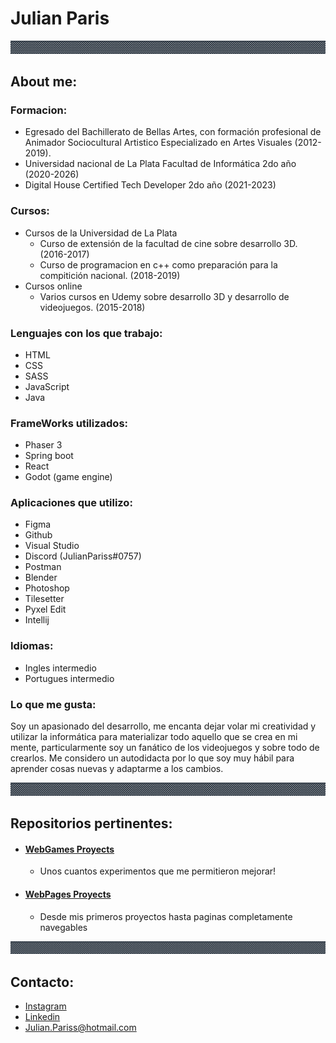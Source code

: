 # Julian Paris

<div>
    <img src="img/Guardaanim2.gif" alt="Guarda">
</div>



## About me:
  ### Formacion:
  * Egresado del Bachillerato de Bellas Artes, con formación profesional de Animador Sociocultural Artistico Especializado en Artes Visuales (2012-2019).
  * Universidad nacional de La Plata Facultad de Informática 2do año (2020-2026)
  * Digital House Certified Tech Developer 2do año (2021-2023)
  ### Cursos: 
  * Cursos de la Universidad de La Plata 
    * Curso de extensión de la facultad de cine sobre desarrollo 3D. (2016-2017)
    * Curso de programacion en c++ como preparación para la compitición nacional. (2018-2019)
  * Cursos online
    * Varios cursos en Udemy sobre desarrollo 3D y desarrollo de videojuegos. (2015-2018)
  ### Lenguajes con los que trabajo:
  * HTML
  * CSS
  * SASS
  * JavaScript
  * Java
  ### FrameWorks utilizados:
  * Phaser 3
  * Spring boot
  * React 
  * Godot (game engine)
  ### Aplicaciones que utilizo:
  * Figma
  * Github 
  * Visual Studio
  * Discord (JulianPariss#0757)
  * Postman
  * Blender
  * Photoshop
  * Tilesetter 
  * Pyxel Edit
  * Intellij
  ### Idiomas: 
  * Ingles intermedio
  * Portugues intermedio
    
  ### Lo que me gusta:  
<p> Soy un apasionado del desarrollo, me encanta dejar volar mi creatividad y utilizar la informática para materializar todo aquello 
    que se crea en mi mente, particularmente soy un fanático de los videojuegos y sobre todo de crearlos. Me considero un autodidacta por lo que soy muy         hábil para aprender cosas nuevas y adaptarme a los cambios.</p>
    
<div>
    <img src="img/Guardaanim2.gif# alt="Guarda">
</div>
                                               
## Repositorios pertinentes:                                              
 
 * #### [WebGames Proyects](https://github.com/JulianPariss/WebGames)
   * Unos cuantos experimentos que me permitieron mejorar!                                             
 * #### [WebPages Proyects](https://github.com/JulianPariss/WebPages)  
   * Desde mis primeros proyectos hasta paginas completamente navegables                                             
                                                         
<div>
    <img src="img/Guardaanim2.gif# alt="Guarda">
</div>   

## Contacto: 
 * [Instagram](https://www.instagram.com/julian_pariss/)
 * [Linkedin](https://www.linkedin.com/in/julian-paris-1ab483218/)
 * Julian.Pariss@hotmail.com
